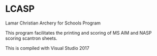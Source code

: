 # LCASP
Lamar Christian Archery for Schools Program

This program facilitates the printing and scoring of MS AIM and NASP scoring scantron sheets.   

This is compiled with Visual Studio 2017
